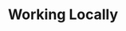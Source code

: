 ---
_schema: default
draft: false
title: Working Locally 
eleventyExcludeFromCollections: false
eleventyNavigation:
  key: Working Locally
  order: 
  title:
  parent: setup
  url:
  icon:
pageLink: 
metaDesc: 
socialImage:
customCode:
  headCode: ""
  bodyCode: ""
tags: dev
editorial_blocks: []
---